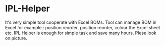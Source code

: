 # IPL-Helper
It's very simple tool cooperate with Excel BOMs. Tool can manage BOM in Excel for example.: position reorder, position reorder, colour the Excel sheet etc. IPL Helper is enough for simple task and save many hours. Plese look on picture.
